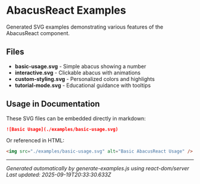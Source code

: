 # AbacusReact Examples

Generated SVG examples demonstrating various features of the AbacusReact component.

## Files

- **basic-usage.svg** - Simple abacus showing a number
- **interactive.svg** - Clickable abacus with animations
- **custom-styling.svg** - Personalized colors and highlights
- **tutorial-mode.svg** - Educational guidance with tooltips

## Usage in Documentation

These SVG files can be embedded directly in markdown:

```markdown
![Basic Usage](./examples/basic-usage.svg)
```

Or referenced in HTML:

```html
<img src="./examples/basic-usage.svg" alt="Basic AbacusReact Usage" />
```

---

_Generated automatically by generate-examples.js using react-dom/server_
_Last updated: 2025-09-19T20:33:30.633Z_
